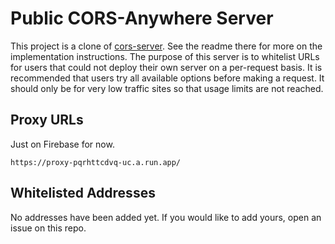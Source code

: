 # Public CORS-Anywhere Server

This project is a clone of [cors-server](https://github.com/isoaxe/cors-server). See the readme there for more on the implementation instructions. The purpose of this server is to whitelist URLs for users that could not deploy their own server on a per-request basis. It is recommended that users try all available options before making a request. It should only be for very low traffic sites so that usage limits are not reached.


## Proxy URLs

Just on Firebase for now.

`https://proxy-pqrhttcdvq-uc.a.run.app/`


## Whitelisted Addresses

No addresses have been added yet. If you would like to add yours, open an issue on this repo.